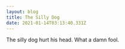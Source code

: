 ```yaml
---
layout: blog
title: The Silly Dog
date: 2021-01-14T03:13:40.331Z
---
```

The silly dog hurt his head. What a damn fool.